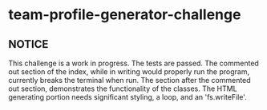 # team-profile-generator-challenge

## NOTICE
This challenge is a work in progress. The tests are passed. The commented out section of the index, while in writing would properly run the program, currently breaks the terminal when run. The section after the commented out section, demonstrates the functionality of the classes. The HTML generating portion needs significant styling, a loop, and an 'fs.writeFile'.